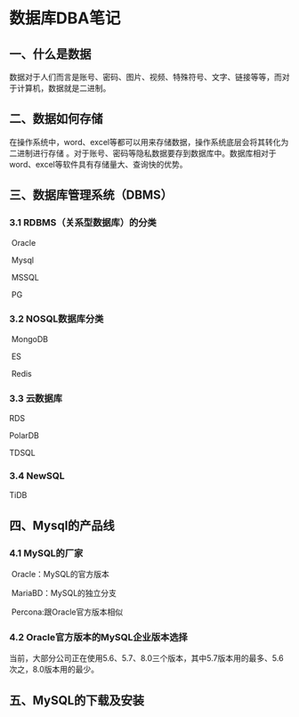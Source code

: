 # 数据库DBA笔记

## 一、什么是数据

​	数据对于人们而言是账号、密码、图片、视频、特殊符号、文字、链接等等，而对于计算机，数据就是二进制。

## 二、数据如何存储

​	在操作系统中，word、excel等都可以用来存储数据，操作系统底层会将其转化为二进制进行存储 。对于账号、密码等隐私数据要存到数据库中。数据库相对于word、excel等软件具有存储量大、查询快的优势。

## 三、数据库管理系统（DBMS）

### 	3.1  RDBMS（关系型数据库）的分类

​	Oracle

​	Mysql

​	MSSQL

​	PG

### 	3.2  NOSQL数据库分类

​	MongoDB

​	ES

​	Redis

### 3.3 	云数据库

RDS

PolarDB

TDSQL

### 3.4	NewSQL

TiDB

## 四、Mysql的产品线

### 4.1  MySQL的厂家

​	Oracle：MySQL的官方版本

​	MariaBD：MySQL的独立分支

​	Percona:跟Oracle官方版本相似

### 4.2	Oracle官方版本的MySQL企业版本选择

​	当前，大部分公司正在使用5.6、5.7、8.0三个版本，其中5.7版本用的最多、5.6次之，8.0版本用的最少。

## 五、MySQL的下载及安装